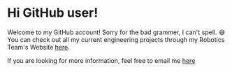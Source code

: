 # Hi GitHub user! 

Welcome to my GitHub account! Sorry for the bad grammer, I can't spell. :sweat_smile: You can check out all my current engineering projects through my Robotics Team's Website [here](https://rcj.tfacademy.ca/). 

If you are looking for more information, feel free to email me [here](mailto:victorz@tfacad.ca)
